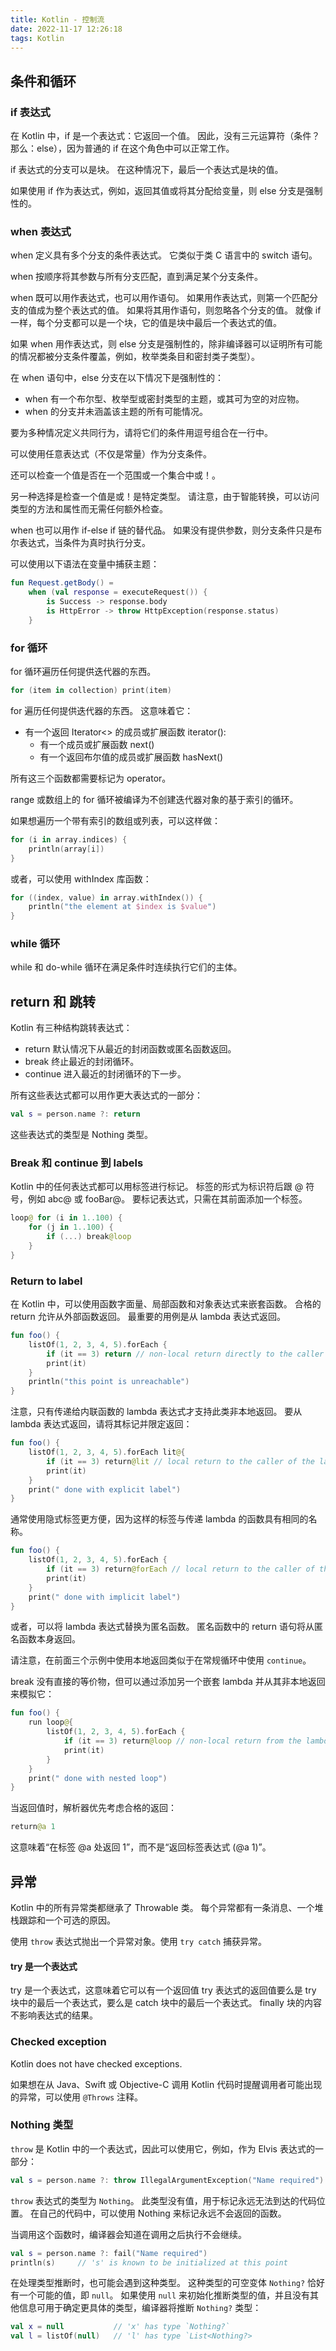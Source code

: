 ```yaml
---
title: Kotlin - 控制流
date: 2022-11-17 12:26:18
tags: Kotlin
---
```


## 条件和循环

### if 表达式
在 Kotlin 中，if 是一个表达式：它返回一个值。 因此，没有三元运算符（条件？那么：else），因为普通的 if 在这个角色中可以正常工作。

if 表达式的分支可以是块。 在这种情况下，最后一个表达式是块的值。

如果使用 if 作为表达式，例如，返回其值或将其分配给变量，则 else 分支是强制性的。

### when 表达式
when 定义具有多个分支的条件表达式。 它类似于类 C 语言中的 switch 语句。

when 按顺序将其参数与所有分支匹配，直到满足某个分支条件。

when 既可以用作表达式，也可以用作语句。 如果用作表达式，则第一个匹配分支的值成为整个表达式的值。 如果将其用作语句，则忽略各个分支的值。 就像 if 一样，每个分支都可以是一个块，它的值是块中最后一个表达式的值。

如果 when 用作表达式，则 else 分支是强制性的，除非编译器可以证明所有可能的情况都被分支条件覆盖，例如，枚举类条目和密封类子类型）。

在 when 语句中，else 分支在以下情况下是强制性的：
* when 有一个布尔型、枚举型或密封类型的主题，或其可为空的对应物。
* when 的分支并未涵盖该主题的所有可能情况。

要为多种情况定义共同行为，请将它们的条件用逗号组合在一行中。

可以使用任意表达式（不仅是常量）作为分支条件。

还可以检查一个值是否在一个范围或一个集合中或！。

另一种选择是检查一个值是或！是特定类型。 请注意，由于智能转换，可以访问类型的方法和属性而无需任何额外检查。

when 也可以用作 if-else if 链的替代品。 如果没有提供参数，则分支条件只是布尔表达式，当条件为真时执行分支。

可以使用以下语法在变量中捕获主题：
```kotlin
fun Request.getBody() =
    when (val response = executeRequest()) {
        is Success -> response.body
        is HttpError -> throw HttpException(response.status)
    }
```

### for 循环
for 循环遍历任何提供迭代器的东西。
```kotlin
for (item in collection) print(item)
```

for 遍历任何提供迭代器的东西。 这意味着它：
* 有一个返回 Iterator<> 的成员或扩展函数 iterator():
   * 有一个成员或扩展函数 next()
   * 有一个返回布尔值的成员或扩展函数 hasNext()

所有这三个函数都需要标记为 operator。

range 或数组上的 for 循环被编译为不创建迭代器对象的基于索引的循环。

如果想遍历一个带有索引的数组或列表，可以这样做：
```kotlin
for (i in array.indices) {
    println(array[i])
}
```
或者，可以使用 withIndex 库函数：
```kotlin
for ((index, value) in array.withIndex()) {
    println("the element at $index is $value")
}
```

### while 循环
while 和 do-while 循环在满足条件时连续执行它们的主体。


## return 和 跳转
Kotlin 有三种结构跳转表达式：
* return 默认情况下从最近的封闭函数或匿名函数返回。
* break 终止最近的封闭循环。
* continue 进入最近的封闭循环的下一步。

所有这些表达式都可以用作更大表达式的一部分：
```kotlin
val s = person.name ?: return
```
这些表达式的类型是 Nothing 类型。

### Break 和 continue 到 labels
Kotlin 中的任何表达式都可以用标签进行标记。 标签的形式为标识符后跟 @ 符号，例如 abc@ 或 fooBar@。 要标记表达式，只需在其前面添加一个标签。
```kotlin
loop@ for (i in 1..100) {
    for (j in 1..100) {
        if (...) break@loop
    }
}
```

### Return to label
在 Kotlin 中，可以使用函数字面量、局部函数和对象表达式来嵌套函数。 合格的 return 允许从外部函数返回。 最重要的用例是从 lambda 表达式返回。
```kotlin
fun foo() {
    listOf(1, 2, 3, 4, 5).forEach {
        if (it == 3) return // non-local return directly to the caller of foo()
        print(it)
    }
    println("this point is unreachable")
}
```
注意，只有传递给内联函数的 lambda 表达式才支持此类非本地返回。 要从 lambda 表达式返回，请将其标记并限定返回：
```kotlin
fun foo() {
    listOf(1, 2, 3, 4, 5).forEach lit@{
        if (it == 3) return@lit // local return to the caller of the lambda - the forEach loop
        print(it)
    }
    print(" done with explicit label")
}
```
通常使用隐式标签更方便，因为这样的标签与传递 lambda 的函数具有相同的名称。
```kotlin
fun foo() {
    listOf(1, 2, 3, 4, 5).forEach {
        if (it == 3) return@forEach // local return to the caller of the lambda - the forEach loop
        print(it)
    }
    print(" done with implicit label")
}
```
或者，可以将 lambda 表达式替换为匿名函数。 匿名函数中的 return 语句将从匿名函数本身返回。

请注意，在前面三个示例中使用本地返回类似于在常规循环中使用 `continue`。

break 没有直接的等价物，但可以通过添加另一个嵌套 lambda 并从其非本地返回来模拟它：
```kotlin
fun foo() {
    run loop@{
        listOf(1, 2, 3, 4, 5).forEach {
            if (it == 3) return@loop // non-local return from the lambda passed to run
            print(it)
        }
    }
    print(" done with nested loop")
}
```

当返回值时，解析器优先考虑合格的返回：
```kotlin
return@a 1
```
这意味着“在标签 @a 处返回 1”，而不是“返回标签表达式 (@a 1)”。


## 异常
Kotlin 中的所有异常类都继承了 Throwable 类。 每个异常都有一条消息、一个堆栈跟踪和一个可选的原因。

使用 `throw` 表达式抛出一个异常对象。使用 `try catch` 捕获异常。

#### try 是一个表达式
try 是一个表达式，这意味着它可以有一个返回值
try 表达式的返回值要么是 try 块中的最后一个表达式，要么是 catch 块中的最后一个表达式。 finally 块的内容不影响表达式的结果。

### Checked exception
Kotlin does not have checked exceptions.

如果想在从 Java、Swift 或 Objective-C 调用 Kotlin 代码时提醒调用者可能出现的异常，可以使用 `@Throws` 注释。

### Nothing 类型
`throw` 是 Kotlin 中的一个表达式，因此可以使用它，例如，作为 Elvis 表达式的一部分：
```kotlin
val s = person.name ?: throw IllegalArgumentException("Name required")
```
`throw` 表达式的类型为 `Nothing`。 此类型没有值，用于标记永远无法到达的代码位置。 在自己的代码中，可以使用 Nothing 来标记永远不会返回的函数。

当调用这个函数时，编译器会知道在调用之后执行不会继续。
```kotlin
val s = person.name ?: fail("Name required")
println(s)     // 's' is known to be initialized at this point
```

在处理类型推断时，也可能会遇到这种类型。 这种类型的可空变体 `Nothing?` 恰好有一个可能的值，即 `null`。 
如果使用 `null` 来初始化推断类型的值，并且没有其他信息可用于确定更具体的类型，编译器将推断 `Nothing?` 类型：
```kotlin
val x = null           // 'x' has type `Nothing?`
val l = listOf(null)   // 'l' has type `List<Nothing?>
```





